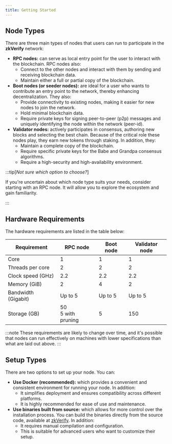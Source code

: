 ```yaml
---
title: Getting Started
---
```


## Node Types

There are three main types of nodes that users can run to participate in the **zkVerify** network:

- **RPC nodes:** can serve as local entry point for the user to interact with the blockchain.  RPC nodes also:
  - Connect to the other nodes and interact with them by sending and receiving blockchain data.
  - Maintain either a full or partial copy of the blockchain.
- **Boot nodes (or seeder nodes):** are ideal for a user who wants to contribute an entry point to the network, thereby enhancing decentralization.  They also:
  - Provide connectivity to existing nodes, making it easier for new nodes to join the network.
  - Hold minimal blockchain data.
  - Require private keys for signing peer-to-peer (p2p) messages and uniquely identifying the node within the network (peer-id).
- **Validator nodes:** actively participates in consensus, authoring new blocks and selecting the best chain.  Because of the critical role these nodes play, they earn new tokens through staking. In addition, they:
  - Maintain a complete copy of the blockchain.
  - Require specific private keys for the Babe and Grandpa consensus algorithms.
  - Require a high-security and high-availability environment.

:::tip[*Not sure which option to choose?*]

If you're uncertain about which node type suits your needs, consider starting with an RPC node. It will allow you to explore the ecosystem and gain familiarity.

:::

## Hardware Requirements

The hardware requirements are listed in the table below:

| Requirement        | RPC node           | Boot node          | Validator node     |
| ------------------ | ------------------ | ------------------ | ------------------ |
| Core               | 1                  | 1                  | 1                  |
| Threads per core   | 2                  | 2                  | 2                  |
| Clock speed (GHz)  | 2.2                | 2.2                | 2.2                |
| Memory (GiB)       | 2                  | 4                  | 2                  |
| Bandwidth (Gigabit)| Up to 5            | Up to 5            | Up to 5            |
| Storage (GB)       | 50<br/>5 with pruning| 5                | 150                |

:::note
These requirements are likely to change over time, and it's possible that nodes can run effectively on machines with lower specifications than what are laid out above.
:::

## Setup Types

There are two options to set up your node.  You can:

- **Use Docker (recommended):** which provides a convenient and consistent environment for running your node.  In addition:
  - It simplifies deployment and ensures compatibility across different platforms.
  - It is highly recommended for ease of use and maintenance.
- **Use binaries built from source:** which allows for more control over the installation process. You can build the binaries directly from the source code, available at [zkVerify](https://github.com/HorizenLabs/zkVerify).  In addition:
  - It requires manual compilation and configuration.
  - This is suitable for advanced users who want to customize their setup.

